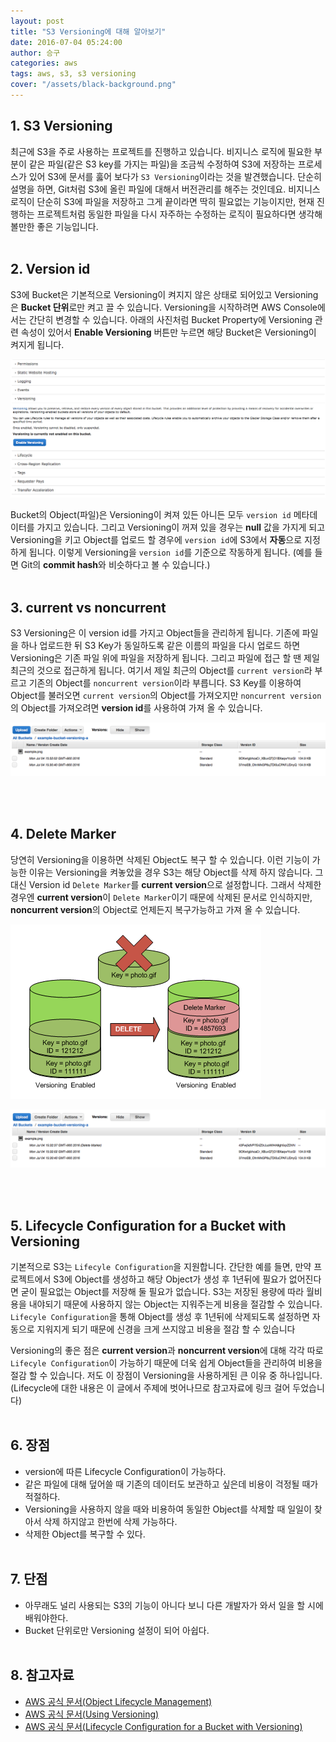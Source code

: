 ```yaml
---
layout: post
title: "S3 Versioning에 대해 알아보기"
date: 2016-07-04 05:24:00
author: 승구
categories: aws
tags: aws, s3, s3 versioning
cover: "/assets/black-background.png"
---
```


## 1. S3 Versioning

최근에 S3을 주로 사용하는 프로젝트를 진행하고 있습니다.
비지니스 로직에 필요한 부분이 같은 파일(같은 S3 key를 가지는 파일)을 조금씩 수정하여 S3에 저장하는
프로세스가 있어 S3에 문서를 훓어 보다가 `S3 Versioning`이라는 것을 발견했습니다.
단순히 설명을 하면, Git처럼 S3에 올린 파일에 대해서 버전관리를 해주는 것인데요.
비지니스 로직이 단순히 S3에 파일을 저장하고 그게 끝이라면 딱히 필요없는 기능이지만,
현재 진행하는 프로젝트처럼 동일한 파일을 다시 자주하는 수정하는 로직이 필요하다면 
생각해볼만한 좋은 기능입니다.
<br><br>


## 2. Version id

S3에 Bucket은 기본적으로 Versioning이 켜지지 않은 상태로 되어있고 
Versioning은 **Bucket 단위**로만 켜고 끌 수 있습니다.
Versioning을 시작하려면 AWS Console에서는 간단히 변경할 수 있습니다.
아래의 사진처럼 Bucket Property에 Versioning 관련 속성이 있어서 
**Enable Versioning** 버튼만 누르면
해당 Bucket은 Versioning이 켜지게 됩니다.

![s3-console](/assets/s3-versioning/console.png)

Bucket의 Object(파일)은 Versioning이 켜져 있든 아니든 
모두 `version id` 메타데이터를 가지고 있습니다.
그리고 Versioning이 꺼져 있을 경우는 **null** 값을 가지게 되고 
Versioning을 키고 Object를 업로드 할 경우에 `version id`에 S3에서 **자동**으로 지정하게 됩니다.
이렇게 Versioning을 `version id`를 기준으로 작동하게 됩니다.
(예를 들면 Git의 **commit hash**와 비슷하다고 볼 수 있습니다.)
<br><br>


## 3. current vs noncurrent

S3 Versioning은 이 version id를 가지고 Object들을 관리하게 됩니다.
기존에 파일을 하나 업로드한 뒤 S3 Key가 동일하도록 같은 이름의 파일을 다시 업로드 하면
Versioning은 기존 파일 위에 파일을 저장하게 됩니다.
그리고 파일에 접근 할 땐 제일 최근의 것으로 접근하게 됩니다.
여기서 제일 최근의 Object를 `current version`라 부르고 
기존의 Object를 `noncurrent version`이라 부릅니다.
S3 Key를 이용하여 Object를 불러오면 `current version`의 Object를 가져오지만
`noncurrent version`의 Object를 가져오려면 **version id**를 사용하여 가져 올 수 있습니다.

![version-id-console](/assets/s3-versioning/version-id-console.png)

<br><br>


## 4. Delete Marker

당연히 Versioning을 이용하면 삭제된 Object도 복구 할 수 있습니다.
이런 기능이 가능한 이유는 Versioning을 켜놓았을 경우 S3는 해당 Object를 삭제 하지 않습니다.
그 대신 Version id `Delete Marker`를 **current version**으로 설정합니다.
그래서 삭제한 경우엔 **current version**이 `Delete Marker`이기 때문에
삭제된 문서로 인식하지만, **noncurrent version**의 Object로 
언제든지 복구가능하고 가져 올 수 있습니다.

![delete-marker](/assets/s3-versioning/delete-marker.png)

![delete-maker-console](/assets/s3-versioning/delete-marker-console.png)

<br><br>


## 5. Lifecycle Configuration for a Bucket with Versioning

기본적으로 S3는 `Lifecyle Configuration`을 지원합니다.
간단한 예를 들면, 만약 프로젝트에서 S3에 Object를 생성하고 
해당 Object가 생성 후 1년뒤에 필요가 없어진다면 
굳이 필요없는 Object를 저장해 둘 필요가 없습니다.
S3는 저장된 용량에 따라 월비용을 내야되기 때문에 
사용하지 않는 Object는 지워주는게 비용을 절감할 수 있습니다.
`Lifecyle Configuration`을 통해 Object를 생성 후 1년뒤에 삭제되도록 설정하면
자동으로 지워지게 되기 때문에 신경을 크게 쓰지않고 비용을 절감 할 수 있습니다

Versioning의 좋은 점은 **current version**과 **noncurrent version**에 대해
각각 따로 `Lifecyle Configuration`이 가능하기 때문에 더욱 쉽게 Object들을 관리하여
비용을 절감 할 수 있습니다. 저도 이 장점이 Versioning을 사용하게된 큰 이유 중 하나입니다.
(Lifecycle에 대한 내용은 이 글에서 주제에 벗어나므로 참고자료에 링크 걸어 두었습니다)
<br><br>


## 6. 장점

* version에 따른 Lifecycle Configuration이 가능하다.
* 같은 파일에 대해 덮어쓸 때 기존의 데이터도 보관하고 싶은데 비용이 걱정될 때가 적절하다.
* Versioning을 사용하지 않을 때와 비용하여 동일한 
Object를 삭제할 때 일일이 찾아서 삭제 하지않고 한번에 삭제 가능하다.
* 삭제한 Object를 복구할 수 있다.
<br><br>


## 7. 단점

* 아무래도 널리 사용되는 S3의 기능이 아니다 보니 다른 개발자가 와서 일을 할 시에 배워야한다.
* Bucket 단위로만 Versioning 설정이 되어 아쉽다.
<br><br>


## 8. 참고자료

* [AWS 공식 문서(Object Lifecycle Management)](http://docs.aws.amazon.com/AmazonS3/latest/dev/ObjectVersioning.html)
* [AWS 공식 문서(Using Versioning)](http://docs.aws.amazon.com/AmazonS3/latest/dev/Versioning.html)
* [AWS 공식 문서(Lifecycle Configuration for a Bucket with Versioning)](http://docs.aws.amazon.com/AmazonS3/latest/UG/lifecycle-configuration-bucket-with-versioning.html)



